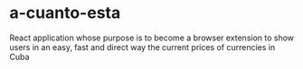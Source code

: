 # a-cuanto-esta
React application whose purpose is to become a browser extension to show users in an easy, fast and direct way the current prices of currencies in Cuba
